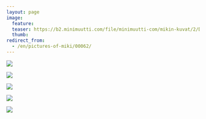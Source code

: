 ```yaml
---
layout: page
image:
  feature:
  teaser: https://b2.minimuutti.com/file/minimuutti-com/mikin-kuvat/2/DS28269-245px.jpg
  thumb:
redirect_from:
  - /en/pictures-of-miki/00062/
---
```


[![](https://b2.minimuutti.com/file/minimuutti-com/mikin-kuvat/2/DS28269-800px.jpg)](https://dl.dropboxusercontent.com/sh/ea1wtnz7z734o12/AAA4abisfNsPUuStTiDDDLLOa/mikin-kuvat/2/DS28269.jpg)

[![](https://b2.minimuutti.com/file/minimuutti-com/mikin-kuvat/2/DS28274-800px.jpg)](https://dl.dropboxusercontent.com/sh/ea1wtnz7z734o12/AACOYIFpvQHvTKQ2Z0jxiLUHa/mikin-kuvat/2/DS28274.jpg)

[![](https://b2.minimuutti.com/file/minimuutti-com/mikin-kuvat/2/DS28279-800px.jpg)](https://dl.dropboxusercontent.com/sh/ea1wtnz7z734o12/AABBTwuPcx6z8E_8MaJAJVvHa/mikin-kuvat/2/DS28279.jpg)

[![](https://b2.minimuutti.com/file/minimuutti-com/mikin-kuvat/2/DS28286-800px.jpg)](https://dl.dropboxusercontent.com/sh/ea1wtnz7z734o12/AABjHBdh3OTJa2ygDVVRieUBa/mikin-kuvat/2/DS28286.jpg)

[![](https://b2.minimuutti.com/file/minimuutti-com/mikin-kuvat/2/DS28282-800px.jpg)](https://dl.dropboxusercontent.com/sh/ea1wtnz7z734o12/AAA73xlUjb-1g7nVyxy6_9VCa/mikin-kuvat/2/DS28282.jpg)
